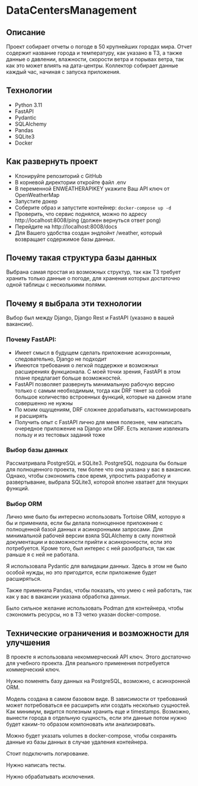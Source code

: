 # DataCentersManagement

## Описание

Проект собирает отчеты о погоде в 50 крупнейших городах мира.
Отчет содержит название города и температуру, как указано в ТЗ, 
а также данные о давлении, влажности, скорости ветра и порывах ветра, так как это может влиять на дата-центры.
Коллектор собирает данные каждый час, начиная с запуска приложения.


## Технологии

- Python 3.11
- FastAPI
- Pydantic
- SQLAlchemy
- Pandas
- SQLite3
- Docker

## Как развернуть проект

- Клонируйте репозиторий с GitHub
- В корневой директории откройте файл .env
- В переменной ENWEATHERAPIKEY укажите Ваш API ключ от OpenWeatherMap
- Запустите докер 
- Соберите образ и запустите контейнер: ``` docker-compose up -d ```
- Проверить, что сервис поднялся, можно по адресу http://localhost:8008/ping (должен вернуться ответ pong)
- Перейдите на http://localhost:8008/docs
- Для Вашего удобства создан эндпойнт /weather, который возвращает содержимое базы данных.

## Почему такая структура базы данных

Выбрана самая простая из возможных структур, так как ТЗ требует хранить только данные о погоде, для хранения которых достаточно одной таблицы с несколькими полями.

## Почему я выбрала эти технологии

Выбор был между Django, Django Rest и FastAPI (указано в вашей вакансии).
### Почему FastAPI: 

- Имеет смысл в будущем сделать приложение асинхронным, следовательно, Django не подходит
- Имеются требования о легкой поддержке и возможных расширениях функционала. С моей точки зрения, FastAPI в этом плане предлагает больше возможностей.
- FastAPI позволяет развернуть минимальную рабочую версию только с самым необходимым, тогда как DRF тянет за собой большое количество встроенных функций,
которые на данном этапе совершенно не нужны
- По моим ощущениям, DRF сложнее дорабатывать, кастомизировать и расширять
- Получить опыт с FastAPI лично для меня полезнее, чем написать очередное приложение на Django или DRF. Есть желание извлекать пользу и из тестовых заданий тоже

### Выбор базы данных

Рассматривала PostgreSQL и SQLite3. PostgreSQL подошла бы больше для полноценного проекта, тем более что она указана у вас в вакансии.
Однако, чтобы сэкономить свое время, упростить разработку и развертывание, выбрала SQLite3, которой вполне хватает для текущих функций.

### Выбор ORM

Лично мне было бы интересно использовать Tortoise ORM, которую я бы и применила, если бы делала полноценное приложение с полноценной базой данных и асинхронными запросами.
Для минимальной рабочей версии взяла SQLAlchemy в силу понятной документации и возможности прийти к асинхронности, если это потребуется.
Кроме того, был интерес с ней разобраться, так как раньше я с ней не работала.

Я использовала Pydantic для валидации данных. Здесь в этом не было особой нужды, но это пригодится, если приложение будет расширяться.

Также применила Pandas, чтобы показать, что умею с ней работать, так как у вас в вакансии указана обработка данных.

Было сильное желание использовать Podman для контейнера, чтобы сэкономить ресурсы, но в ТЗ четко указан docker-compose.



## Технические ограничения и возможности для улучшения

В проекте я использовала некоммерческий API ключ. Этого достаточно для учебного проекта. 
Для реального применения потребуется коммерческий ключ.

Нужно поменять базу данных на PostgreSQL, возможно, c асинхронной ORM.

Модель создана в самом базовом виде. В зависимости от требований может потребоваться ее расширить или создать несколько сущностей.
Как минимум, видится полезным хранить еще и timestamps. Возможно, вынести города в отдельную сущность, если эти данные потом 
нужно будет каким-то образом компоновать или анализировать.

Можно будет указать volumes в docker-compose, чтобы сохранять данные из базы данных в случае удаления контейнера.

Стоит подключить логирование.

Нужно написать тесты.

Нужно обрабатывать исключения.
